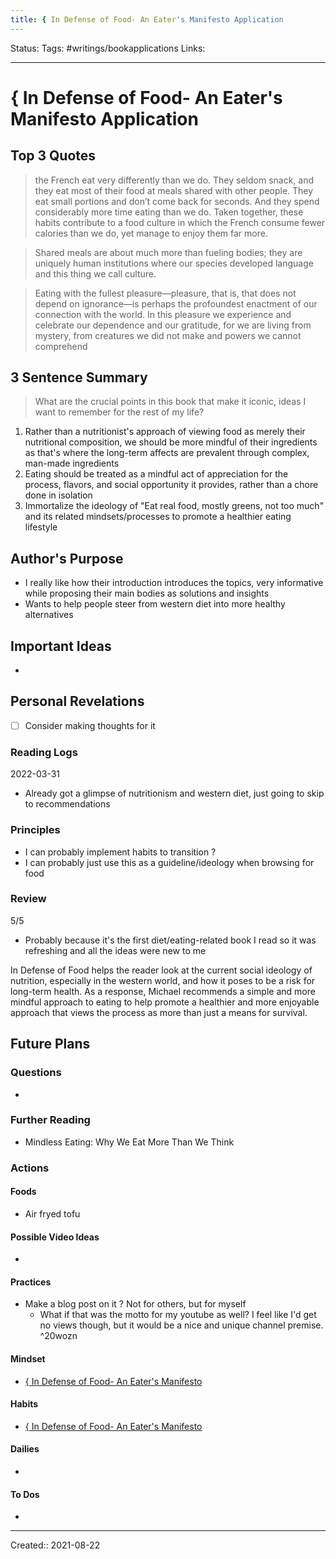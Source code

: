 ```yaml
---
title: { In Defense of Food- An Eater's Manifesto Application
---
```


Status:
Tags: #writings/bookapplications
Links: 
___
# { In Defense of Food- An Eater's Manifesto Application
## Top 3 Quotes
> the French eat very differently than we do. They seldom snack, and they eat most of their food at meals shared with other people. They eat small portions and don’t come back for seconds. And they spend considerably more time eating than we do. Taken together, these habits contribute to a food culture in which the French consume fewer calories than we do, yet manage to enjoy them far more.

> Shared meals are about much more than fueling bodies; they are uniquely human institutions where our species developed language and this thing we call culture.

> Eating with the fullest pleasure—pleasure, that is, that does not depend on ignorance—is perhaps the profoundest enactment of our connection with the world. In this pleasure we experience and celebrate our dependence and our gratitude, for we are living from mystery, from creatures we did not make and powers we cannot comprehend
## 3 Sentence Summary
 > What are the crucial points in this book that make it iconic, ideas I want to remember for the rest of my life?
1. Rather than a nutritionist's approach of viewing food as merely their nutritional composition, we should be more mindful of their ingredients as that's where the long-term affects are prevalent through complex, man-made ingredients
2.  Eating should be treated as a mindful act of appreciation for the process, flavors, and social opportunity it provides, rather than a chore done in isolation
3. Immortalize the ideology of "Eat real food, mostly greens, not too much" and its related mindsets/processes to promote a healthier eating lifestyle
## Author's Purpose
- I really like how their introduction introduces the topics, very informative while proposing their main bodies as solutions and insights
- Wants to help people steer from western diet into more healthy alternatives
## Important Ideas
- 
## Personal Revelations
- [ ] Consider making thoughts for it
### Reading Logs
2022-03-31 
- Already got a glimpse of nutritionism and western diet, just going to skip to recommendations
### Principles
- I can probably implement habits to transition ?
- I can probably just use this as a guideline/ideology when browsing for food
### Review
5/5
- Probably because it's the first diet/eating-related book I read so it was refreshing and all the ideas were new to me 

In Defense of Food helps the reader look at the current social ideology of nutrition, especially in the western world, and how it poses to be a risk for long-term health. As a response, Michael recommends a simple and more mindful approach to eating to help promote a healthier and more enjoyable approach that views the process as more than just a means for survival.
## Future Plans
### Questions
- 
### Further Reading
- Mindless Eating: Why We Eat More Than We Think
### Actions
#### Foods
- Air fryed tofu
#### Possible Video Ideas
- 
#### Practices
- Make a blog post on it ? Not for others, but for myself
	- What if that was the motto for my youtube as well? I feel like I'd get no views though, but it would be a nice and unique channel premise. ^20wozn
#### Mindset
- [{ In Defense of Food- An Eater's Manifesto](out/-in-defense-of-food-an-eaters-manifesto.md#Mindsets)
#### Habits
- [{ In Defense of Food- An Eater's Manifesto](out/-in-defense-of-food-an-eaters-manifesto.md#Process)
#### Dailies
- 
#### To Dos
- 
___
Created:: 2021-08-22 
